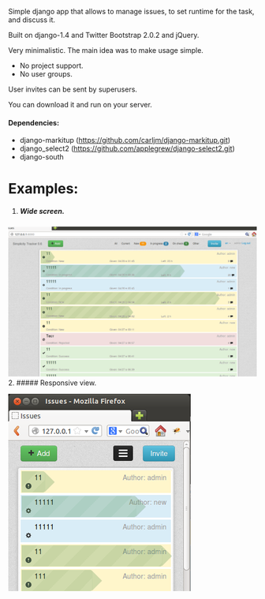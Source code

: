Simple django app that allows to manage issues, to set runtime for the task, and discuss it. 

Built on django-1.4 and Twitter Bootstrap 2.0.2 and jQuery.

Very minimalistic. 
The main idea was to make usage simple. 
- No project support. 
- No user groups.  

User invites can be sent by superusers.

You can download it and run on your server. 

#### Dependencies:
 - django-markitup (https://github.com/carljm/django-markitup.git)
 - django_select2 (https://github.com/applegrew/django-select2.git)
 - django-south

Examples:
=========
1. ##### Wide screen.


 ![ScreenShot](example.PNG)
2. ##### Responsive view.


  ![ScreenShot](example-narrow.PNG)
